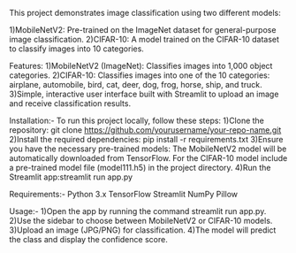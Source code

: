 This project demonstrates image classification using two different models:

1)MobileNetV2: Pre-trained on the ImageNet dataset for general-purpose image classification. 
2)CIFAR-10: A model trained on the CIFAR-10 dataset to classify images into 10 categories.

Features: 
1)MobileNetV2 (ImageNet): Classifies images into 1,000 object categories. 
2)CIFAR-10: Classifies images into one of the 10 categories: airplane, automobile, bird, cat, deer, dog, frog, horse, ship, and truck. 
3)Simple, interactive user interface built with Streamlit to upload an image and receive classification results.

Installation:-
To run this project locally, follow these steps: 
1)Clone the repository: git clone https://github.com/yourusername/your-repo-name.git 
2)Install the required dependencies: pip install -r requirements.txt 
3)Ensure you have the necessary pre-trained models: 
     The MobileNetV2 model will be automatically downloaded from TensorFlow. For the CIFAR-10 model 
     include a pre-trained model file (model111.h5) in the project directory. 
4)Run the Streamlit app:streamlit run app.py

Requirements:- 
Python 3.x
TensorFlow
Streamlit
NumPy
Pillow

Usage:- 
1)Open the app by running the command streamlit run app.py. 
2)Use the sidebar to choose between MobileNetV2 or CIFAR-10 models. 
3)Upload an image (JPG/PNG) for classification. 
4)The model will predict the class and display the confidence score.
